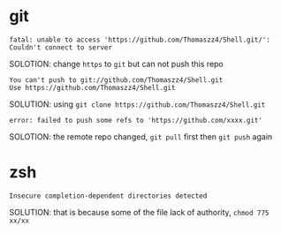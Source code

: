 # git 

```shell
fatal: unable to access 'https://github.com/Thomaszz4/Shell.git/': Couldn't connect to server
```

SOLOTION: change `https` to `git`  but can not push this repo

```shell
You can't push to git://github.com/Thomaszz4/Shell.git
Use https://github.com/Thomaszz4/Shell.git
```

SOLUTION: using `git clone https://github.com/Thomaszz4/Shell.git`

```shell
error: failed to push some refs to 'https://github.com/xxxx.git'
```

SOLOTION: the remote repo changed, `git pull` first then `git push` again

# zsh

```shell
Insecure completion-dependent directories detected
```

SOLUTION: that is because some of the file lack of authority, `chmod 775 xx/xx`





